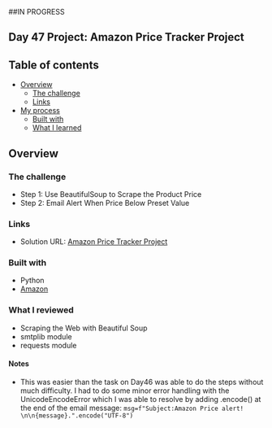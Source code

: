 ##IN PROGRESS
## Day 47 Project: Amazon Price Tracker Project

## Table of contents

- [Overview](#overview)
  - [The challenge](#the-challenge)
  - [Links](#links)
- [My process](#my-process)
  - [Built with](#built-with)
  - [What I learned](#what-i-learned)

## Overview

### The challenge

- Step 1: Use BeautifulSoup to Scrape the Product Price
- Step 2: Email Alert When Price Below Preset Value

### Links

- Solution URL: [Amazon Price Tracker Project](https://github.com/Mikerniker/100_Days_of_Python/tree/main/Day47)

### Built with

- Python
- [Amazon](https://www.amazon.com/Instant-Pot-Pressure-Steamer-Sterilizer/dp/B08PQ2KWHS/ref=sr_1_5?crid=1HBIPQA988RCO&keywords=instant%2Bpot%2Bduo%2Bevo&qid=1673901445&s=home-garden&sprefix=instant%2Bpot%2B%2Cgarden%2C2424&sr=1-5&th=1)


### What I reviewed
- Scraping the Web with Beautiful Soup
- smtplib module
- requests module


#### Notes
- This was easier than the task on Day46 was able to do the steps without much difficulty. I had to do some minor error handling with the UnicodeEncodeError which I was able to resolve by adding .encode() at the end of the email message: ```msg=f"Subject:Amazon Price alert! \n\n{message}.".encode("UTF-8")```
 